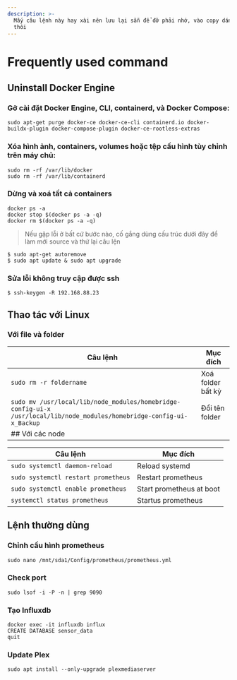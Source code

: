 ```yaml
---
description: >-
  Mấy câu lệnh này hay xài nên lưu lại sẵn để đỡ phải nhớ, vào copy dán terminal
  thôi
---
```


# Frequently used command

## Uninstall Docker Engine

### Gỡ cài đặt Docker Engine, CLI, containerd, và Docker Compose:

```
sudo apt-get purge docker-ce docker-ce-cli containerd.io docker-buildx-plugin docker-compose-plugin docker-ce-rootless-extras
```

### Xóa hình ảnh, containers, volumes hoặc tệp cấu hình tùy chỉnh trên máy chủ:

```
sudo rm -rf /var/lib/docker
sudo rm -rf /var/lib/containerd
```

### Dừng và xoá tất cả containers

```
docker ps -a
docker stop $(docker ps -a -q)
docker rm $(docker ps -a -q)
```

> Nếu gặp lỗi ở bất cứ bước nào, cố gắng dùng cấu trúc dưới đây để làm mới source và thử lại câu lện

```
$ sudo apt-get autoremove
$ sudo apt update & sudo apt upgrade
```

### Sửa lỗi không truy cập được ssh

`$ ssh-keygen -R 192.168.88.23`

## Thao tác với Linux

### Với file và folder

| Câu lệnh                                                                                                               | Mục đích          |
| ---------------------------------------------------------------------------------------------------------------------- | ----------------- |
| `sudo rm -r foldername`                                                                                                | Xoá folder bất kỳ |
| `sudo mv /usr/local/lib/node_modules/homebridge-config-ui-x /usr/local/lib/node_modules/homebridge-config-ui-x_Backup` | Đổi tên folder    |
| ## Với các node                                                                                                        |                   |

| Câu lệnh                            | Mục đích                 |
| ----------------------------------- | ------------------------ |
| `sudo systemctl daemon-reload`      | Reload systemd           |
| `sudo systemctl restart prometheus` | Restart prometheus       |
| `sudo systemctl enable prometheus`  | Start prometheus at boot |
| `systemctl status prometheus`       | Startus prometheus       |

## Lệnh thường dùng

### Chỉnh cấu hình prometheus

`sudo nano /mnt/sda1/Config/prometheus/prometheus.yml`

### Check port

`sudo lsof -i -P -n | grep 9090`

### Tạo Influxdb

```
docker exec -it influxdb influx
CREATE DATABASE sensor_data
quit
```

### Update Plex

`sudo apt install --only-upgrade plexmediaserver`
